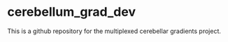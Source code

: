 # cerebellum_grad_dev

This is a github repository for the multiplexed cerebellar gradients project.
